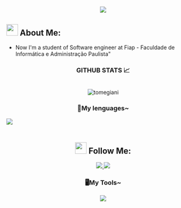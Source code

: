 <h1 align="center">
   <img src="https://readme-typing-svg.herokuapp.com/?font=Righteous&size=35&center=true&vCenter=true&width=500&height=70&duration=4000&color=800080&lines=Welcome+There!+👋;+I'm+Tomé+Giani!" />
</h1>

 <!-- GitHub Stats -->
## <img src="https://media.tenor.com/itjFesV8_RUAAAAi/soulja-boy-pepe.gif" width="30"> **About Me:** 
-  Now I'm a student of Software engineer at Fiap -  Faculdade de Informática e Administração Paulista"


<div style="text-align: center;" align="center">
  <h3> GITHUB STATS 📈</h3>
  <br>
<!-- GitHub Stats -->

  <!-- Streak Stats -->
  <div align="center">
    <img align="center" src="https://github-readme-stats.vercel.app/api/top-langs?username=tomegiani&show_icons=true&locale=en&layout=compact&theme=midnight-purple&hide_border=true" alt="tomegiani" "/>
    <br>
</div>
<!-- Giff -->



 
   <!-- Language e tools -->

 <h3 aling="left">📖My lenguages~</h3>

<div align="left">
  <img src="https://skillicons.dev/icons?i=python,html,css,js" /> <br><br>
  <img width="8" />
</div>

## <img src="https://media.tenor.com/kaYTu--3q_EAAAAi/pepe-calling.gif" width="30"> **Follow Me:** 
<div align="center">
    <a href="tome.rossi@gmail.com">
      <img src="https://img.shields.io/badge/Gmail-333333?style=for-the-badge&logo=gmail&logoColor=red" />
    </a>    

<a href="https://www.instagram.com/tome._giani/" target="_blank">
    <img src="https://img.shields.io/badge/Instagram-E4405F?style=for-the-badge&logo=instagram&logoColor=white" />
</a>

<h3 aling="left">🖥️My Tools~</h3>
<div aling="left">
  <img src="https://skillicons.dev/icons?i=vscode,pycharm" /> <br><br>
  <img width="8" />   
</div>

<div style="text-align: center;" align="center">

   <!-- redes sociais -->
